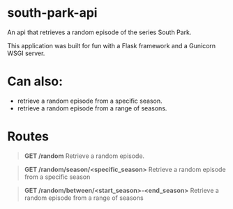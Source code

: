 # south-park-api
An api that retrieves a random episode of the series South Park. 

This application was built for fun with a Flask framework and a Gunicorn WSGI server.

# Can also: 
- retrieve a random episode from a specific season.
- retrieve a random episode from a range of seasons.

# Routes

> **GET /random** 
        Retrieve a random episode.
   
> **GET /random/season/<specific_season>** 
        Retrieve a random episode from a specific season
  
> **GET /random/between/<start_season>-<end_season>** 
        Retrieve a random episode from a range of seasons
